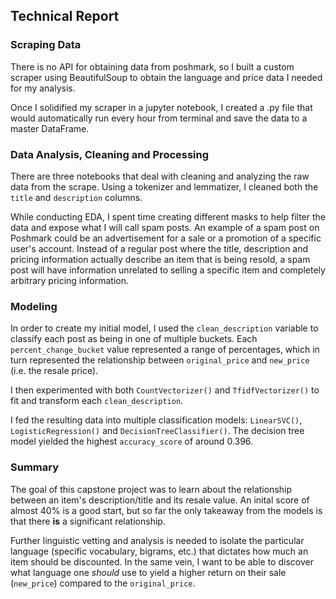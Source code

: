 ## Technical Report


### Scraping Data
There is no API for obtaining data from poshmark, so I built a custom scraper using BeautifulSoup to obtain the language and price data I needed for my analysis. 

Once I solidified my scraper in a jupyter notebook, I created a .py file that would automatically run every hour from terminal and save the data to a master DataFrame.

### Data Analysis, Cleaning and Processing
There are three notebooks that deal with cleaning and analyzing the raw data from the scrape. Using a tokenizer and lemmatizer, I cleaned both the `title` and `description` columns. 

While conducting EDA, I spent time creating different masks to help filter the data and expose what I will call spam posts. An example of a spam post on Poshmark could be an advertisement for a sale or a promotion of a specific user's account. Instead of a regular post where the title, description and pricing information actually describe an item that is being resold, a spam post will have information unrelated to selling a specific item and completely arbitrary pricing information.


### Modeling
In order to create my initial model, I used the `clean_description` variable to classify each post as being in one of multiple buckets. Each `percent_change_bucket` value represented a range of percentages, which in turn represented the relationship between `original_price` and `new_price` (i.e. the resale price).

I then experimented with both `CountVectorizer()` and `TfidfVectorizer()` to fit and transform each `clean_description`. 

I fed the resulting data into multiple classification models: `LinearSVC()`, `LogisticRegression()` and `DecisionTreeClassifier()`. The decision tree model yielded the highest `accuracy_score` of around 0.396. 


### Summary

The goal of this capstone project was to learn about the relationship between an item's description/title and its resale value. An inital score of almost 40% is a good start, but so far the only takeaway from the models is that there **is** a significant relationship. 

Further linguistic vetting and analysis is needed to isolate the particular language (specific vocabulary, bigrams, etc.) that dictates how much an item should be discounted. In the same vein, I want to be able to discover what language one *should* use to yield a higher return on their sale (`new_price`) compared to the `original_price`. 